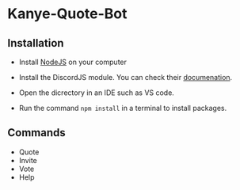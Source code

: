 # Kanye-Quote-Bot

## Installation 

* Install [NodeJS](https://nodejs.org/en/download/ "NodeJS Download") on your computer

* Install the DiscordJS module. You can check their [documenation](https://discordjs.guide/ "DiscordJS Docs").

* Open the dicrectory in an IDE such as VS code. 

* Run the command `npm install` in a terminal to install packages.

## Commands

* Quote
* Invite
* Vote
* Help
